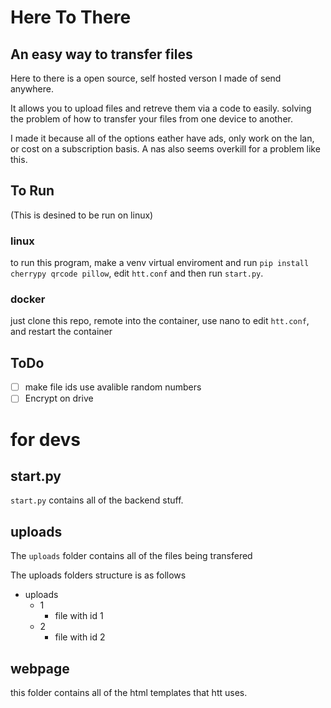 # Here To There
## An easy way to transfer files
Here to there is a open source, self hosted verson I made of send anywhere. 

It allows you to upload files and retreve them via a code to easily. solving the problem of how to transfer your files from one device to another.

I made it because all of the options eather have ads, only work on the lan, or cost on a subscription basis. A nas also seems overkill for a problem like this.

## To Run

(This is desined to be run on linux)

### linux
to run this program, make a venv virtual enviroment and run `pip install cherrypy qrcode pillow`,
edit `htt.conf` and then run `start.py`. 
### docker

just clone this repo, remote into the container, use nano to edit `htt.conf`, and restart the container


## ToDo
- [ ] make file ids use avalible random numbers
- [ ] Encrypt on drive

# for devs
## start.py
`start.py` contains all of the backend stuff. 

## uploads
The `uploads` folder contains all of the files being transfered

The uploads folders structure is as follows

- uploads
   - 1
     - file with id 1
   - 2
     - file with id 2

## webpage
this folder contains all of the html templates that htt uses. 